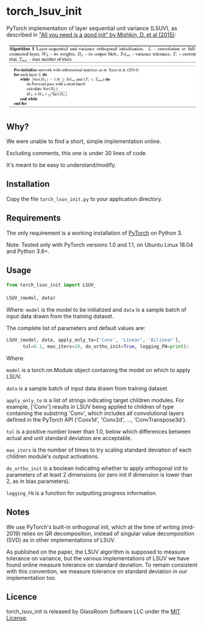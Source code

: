 # torch_lsuv_init

PyTorch implementation of layer sequential unit variance (LSUV), as described in ["All you need is a good init" by Mishkin, D. et al (2015)](https://arxiv.org/abs/1511.06422):

![Algorithm as published](algorithm_as_published.png)

## Why?

We were unable to find a short, simple implementation online.

Excluding comments, this one is under 30 lines of code.

It's meant to be easy to understand/modify.

## Installation

Copy the file `torch_lsuv_init.py` to your application directory.

## Requirements

The only requirement is a working installation of [PyTorch](https://pytorch.org/) on Python 3.

Note: Tested only with PyTorch versions 1.0 and 1.1, on Ubuntu Linux 18.04 and Python 3.6+.

## Usage

```python
from torch_lsuv_init import LSUV_

LSUV_(model, data)
```

Where: `model` is the model to be initialized and `data` is a sample batch of input data drawn from the training dataset.

The complete list of parameters and default values are:

```python
LSUV_(model, data, apply_only_to=['Conv', 'Linear', 'Bilinear'],
      tol=0.1, max_iters=10, do_ortho_init=True, logging_FN=print):
```

Where:

`model` is a torch.nn.Module object containing the model on which to apply LSUV.

`data` is a sample batch of input data drawn from training dataset.

`apply_only_to` is a list of strings indicating target children modules. For example, \['Conv'\] results in LSUV being applied to children of type containing the substring 'Conv', which includes all convolutional layers defined in the PyTorch API ('Conv1d', 'Conv2d', ..., 'ConvTranspose3d').

`tol` is a positive number lower than 1.0, below which differences between actual and unit standard deviation are acceptable.

`max_iters` is the number of times to try scaling standard deviation of each children module's output activations.

`do_ortho_init` is a boolean indicating whether to apply orthogonal init to parameters of at least 2 dimensions (or zero init if dimension is lower than 2, as in bias parameters).

`logging_FN` is a function for outputting progress information.

## Notes

We use PyTorch's built-in orthogonal init, which at the time of writing (mid-2019) relies on QR decomposition, instead of singular value decomposition (SVD) as in other implementations of LSUV.

As published on the paper, the LSUV algorithm is supposed to measure tolerance on variance, but the various implementations of LSUV we have found online measure tolerance on standard deviation. To remain consistent with this convention, we measure tolerance on standard deviation in our implementation too.

## Licence

torch_lsuv_init is released by GlassRoom Software LLC under the [MIT License](LICENSE).
